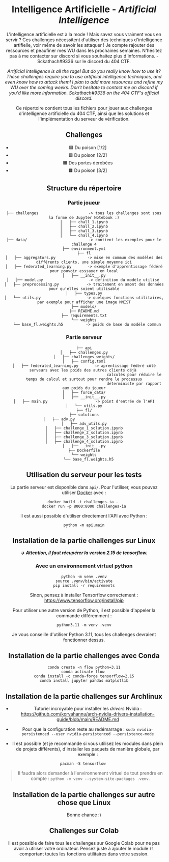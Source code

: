 <div align="center">
  <h1>Intelligence Artificielle - <i>Artificial Intelligence</i></h1>
  <p>
    L'intelligence artificielle est à la mode ! Mais savez vous vraiment vous en servir ? Ces challenges nécessitent d'utiliser des techniques d'intelligence artifielle, voir même de savoir les attaquer ! Je compte rajouter des ressources et peaufiner mes WU dans les prochaines semaines. N'hésitez pas à me contacter sur discord si vous souhaitez plus d'informations. - Sckathach#9336 sur le discord du 404 CTF. 
  </p>
  <p>
    <i>
      Artificial intelligence is all the rage! But do you really know how to use it? These challenges require you to use artificial intelligence techniques, and even know how to attack them! I plan to add more resources and refine my WU over the coming weeks. Don't hesitate to contact me on discord if you'd like more information. Sckathach#9336 on the 404 CTF's official discord.
    </i>
  </p>
  <p>


Ce répertoire contient tous les fichiers pour jouer aux challenges d'intelligence artificielle du 404 CTF, ainsi que les 
solutions et l'implémentation du serveur de vérification. 

## Challenges
- 🟦 Du poison [1/2]
- 🟩 Du poison [2/2]
- 🟧 Des portes dérobées
- 🟧 Du poison [3/2]

## Structure du répertoire
### Partie joueur 
``` 
├── challenges                      -> tous les challenges sont sous la forme de Jupyter Notebook :)
│   ├── chall_1.ipynb
│   ├── chall_2.ipynb
│   ├── chall_3.ipynb
│   └── chall_4.ipynb
├── data/                           -> contient les exemples pour le challenge 4
├── environment.yml
├── fl
│   ├── aggregators.py              -> mise en commun des modèles des différents clients, une simple moyenne ici
│   ├── federated_learning.py       -> exemple d'apprentissage fédéré pour pouvoir esssayer en local
│   ├── __init__.py
│   ├── model.py                    -> définition du modèle utilisé 
│   ├── preprocessing.py            -> traitement en amont des données pour qu'elles soient utilisable
│   ├── types.py
│   └── utils.py                    -> quelques fonctions utilitaires, par exemple pour afficher une image MNIST
├── models/
├── README.md
├── requirements.txt
└── weights
    └── base_fl.weights.h5          -> poids de base du modèle commun         
```

### Partie serveur 
```
├── api
│   ├── challenges.py
│   ├── challenges_weights/
│   ├── config.toml
│   ├── federated_learning.py       -> aprentissage fédéré côté serveurs avec les poids des autres clients déjà 
                                            calculés pour réduire le temps de calcul et surtout pour rendre le processus
                                            déterministe par rapport aux poids du joueur
│   ├── force_data/
│   ├── __init__.py
│   ├── main.py                     -> point d'entrée de l'API
│   └── utils.py
├── fl/
├── solutions
│   ├── adv.py                      
│   ├── adv_utils.py
│   ├── challenge_1_solution.ipynb
│   ├── challenge_2_solution.ipynb
│   ├── challenge_3_solution.ipynb
│   ├── challenge_4_solution.ipynb
│   ├── __init__.py
├── Dockerfile
└── weights
    └── base_fl.weights.h5
```

## Utilisation du serveur pour les tests 
La partie serveur est disponible dans `api/`. Pour l'utiliser, vous pouvez utiliser [Docker](https://www.docker.com/) 
avec : 
```shell
docker build -t challenges-ia . 
docker run -p 8000:8000 challenges-ia
```

Il est aussi possible d'utiliser directement l'API avec Python : 
```shell
python -m api.main
```

## Installation de la partie challenges sur Linux
***&rarr; Attention, il faut récupérer la version 2.15 de tensorflow.***

### Avec un environnement virtuel python
```shell
python -m venv .venv
source .venv/bin/activate
pip install -r requirements
```
Sinon, pensez à installer Tensorflow correctement : https://www.tensorflow.org/install/pip

Pour utiliser une autre version de Python, il est possible d'appeler la commande différemment :  
```shell
python3.11 -m venv .venv
```
Je vous conseille d'utiliser Python 3.11, tous les challenges devraient fonctionner dessus. 

## Installation de la partie challenges avec Conda
```shell
conda create -n flow python=3.11
conda activate flow 
conda install -c conda-forge tensorflow=2.15
conda install jupyter pandas matplotlib
```

## Installation de la partie challenges sur Archlinux 
- Tutoriel incroyable pour installer les *drivers* Nvidia : https://github.com/korvahannu/arch-nvidia-drivers-installation-guide/blob/main/README.md

- Pour que la configuration reste au redémarrage : `sudo nvidia-persistenced --user nvidia-persistenced --persistence-mode`

- Il est possible (et je recommande si vous utilisez les modules dans plein de projets différents), d'installer les paquets de manière globale, par exemple :
```shell
pacman -S tensorflow 
```
> Il faudra alors demander à l'environnement virtuel de tout prendre en compte : `python -m venv --system-site-packages .venv`.

## Installation de la partie challenges sur autre chose que Linux
Bonne chance :)

## Challenges sur Colab
Il est possible de faire tous les challenges sur Google Colab pour ne pas avoir à utiliser votre ordinateur. Pensez juste à ajouter le module `fl` comportant toutes les fonctions utilitaires dans votre session. 
  </p>
</div>
